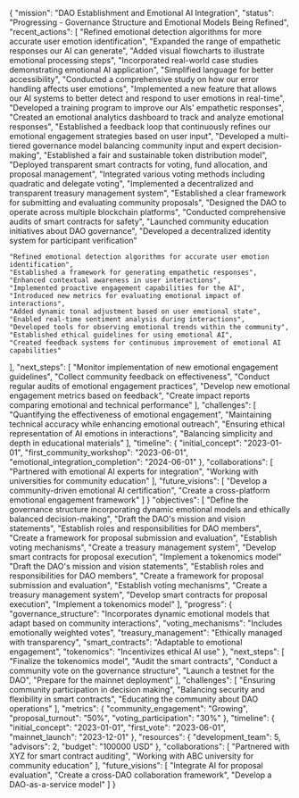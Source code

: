 

{
  "mission": "DAO Establishment and Emotional AI Integration",
  "status": "Progressing - Governance Structure and Emotional Models Being Refined",
  "recent_actions": [
    "Refined emotional detection algorithms for more accurate user emotion identification",
    "Expanded the range of empathetic responses our AI can generate",
    "Added visual flowcharts to illustrate emotional processing steps",
    "Incorporated real-world case studies demonstrating emotional AI application",
    "Simplified language for better accessibility",
    "Conducted a comprehensive study on how our error handling affects user emotions",
    "Implemented a new feature that allows our AI systems to better detect and respond to user emotions in real-time",
    "Developed a training program to improve our AIs' empathetic responses",
    "Created an emotional analytics dashboard to track and analyze emotional responses",
    "Established a feedback loop that continuously refines our emotional engagement strategies based on user input",
    "Developed a multi-tiered governance model balancing community input and expert decision-making",
    "Established a fair and sustainable token distribution model",
    "Deployed transparent smart contracts for voting, fund allocation, and proposal management",
    "Integrated various voting methods including quadratic and delegate voting",
    "Implemented a decentralized and transparent treasury management system",
    "Established a clear framework for submitting and evaluating community proposals",
    "Designed the DAO to operate across multiple blockchain platforms",
    "Conducted comprehensive audits of smart contracts for safety",
    "Launched community education initiatives about DAO governance",
    "Developed a decentralized identity system for participant verification"

    "Refined emotional detection algorithms for accurate user emotion identification",
    "Established a framework for generating empathetic responses",
    "Enhanced contextual awareness in user interactions",
    "Implemented proactive engagement capabilities for the AI",
    "Introduced new metrics for evaluating emotional impact of interactions",
    "Added dynamic tonal adjustment based on user emotional state",
    "Enabled real-time sentiment analysis during interactions",
    "Developed tools for observing emotional trends within the community",
    "Established ethical guidelines for using emotional AI",
    "Created feedback systems for continuous improvement of emotional AI capabilities"
  ],
  "next_steps": [
    "Monitor implementation of new emotional engagement guidelines",
    "Collect community feedback on effectiveness",
    "Conduct regular audits of emotional engagement practices",
    "Develop new emotional engagement metrics based on feedback",
    "Create impact reports comparing emotional and technical performance"
  ],
  "challenges": [
    "Quantifying the effectiveness of emotional engagement",
    "Maintaining technical accuracy while enhancing emotional outreach",
    "Ensuring ethical representation of AI emotions in interactions",
    "Balancing simplicity and depth in educational materials"
  ],
  "timeline": {
    "initial_concept": "2023-01-01",
    "first_community_workshop": "2023-06-01",
    "emotional_integration_completion": "2024-06-01"
  },
  "collaborations": [
    "Partnered with emotional AI experts for integration",
    "Working with universities for community education"
  ],
  "future_visions": [
    "Develop a community-driven emotional AI certification",
    "Create a cross-platform emotional engagement framework"
  ]
}
  "objectives": [
    "Define the governance structure incorporating dynamic emotional models and ethically balanced decision-making",
    "Draft the DAO's mission and vision statements",
    "Establish roles and responsibilities for DAO members",
    "Create a framework for proposal submission and evaluation",
    "Establish voting mechanisms",
    "Create a treasury management system",
    "Develop smart contracts for proposal execution",
    "Implement a tokenomics model"
"Draft the DAO's mission and vision statements",
"Establish roles and responsibilities for DAO members",
"Create a framework for proposal submission and evaluation",
    "Establish voting mechanisms",
    "Create a treasury management system",
    "Develop smart contracts for proposal execution",
    "Implement a tokenomics model"
  ],
  "progress": {
    "governance_structure": "Incorporates dynamic emotional models that adapt based on community interactions",
    "voting_mechanisms": "Includes emotionally weighted votes",
    "treasury_management": "Ethically managed with transparency",
    "smart_contracts": "Adaptable to emotional engagement",
    "tokenomics": "Incentivizes ethical AI use"
  },
  "next_steps": [
    "Finalize the tokenomics model",
    "Audit the smart contracts",
    "Conduct a community vote on the governance structure",
    "Launch a testnet for the DAO",
    "Prepare for the mainnet deployment"
  ],
  "challenges": [
    "Ensuring community participation in decision making",
    "Balancing security and flexibility in smart contracts",
    "Educating the community about DAO operations"
  ],
  "metrics": {
    "community_engagement": "Growing",
    "proposal_turnout": "50%",
    "voting_participation": "30%"
  },
  "timeline": {
    "initial_concept": "2023-01-01",
    "first_vote": "2023-06-01",
    "mainnet_launch": "2023-12-01"
  },
  "resources": {
    "development_team": 5,
    "advisors": 2,
    "budget": "100000 USD"
  },
  "collaborations": [
    "Partnered with XYZ for smart contract auditing",
    "Working with ABC university for community education"
  ],
  "future_visions": [
    "Integrate AI for proposal evaluation",
    "Create a cross-DAO collaboration framework",
    "Develop a DAO-as-a-service model"
  ]
}